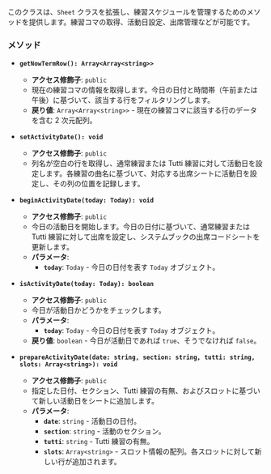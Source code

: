 

このクラスは、`Sheet` クラスを拡張し、練習スケジュールを管理するためのメソッドを提供します。練習コマの取得、活動日設定、出席管理などが可能です。

### メソッド

- **`getNowTermRow(): Array<Array<string>>`**
  - **アクセス修飾子**: `public`
  - 現在の練習コマの情報を取得します。今日の日付と時間帯（午前または午後）に基づいて、該当する行をフィルタリングします。
  - **戻り値**: `Array<Array<string>>` - 現在の練習コマに該当する行のデータを含む 2 次元配列。

- **`setActivityDate(): void`**
  - **アクセス修飾子**: `public`
  - 列名が空白の行を取得し、通常練習または Tutti 練習に対して活動日を設定します。各練習の曲名に基づいて、対応する出席シートに活動日を設定し、その列の位置を記録します。

- **`beginActivityDate(today: Today): void`**
  - **アクセス修飾子**: `public`
  - 今日の活動日を開始します。今日の日付に基づいて、通常練習または Tutti 練習に対して出席を設定し、システムブックの出席コードシートを更新します。
  - **パラメータ**:
    - **`today`**: `Today` - 今日の日付を表す `Today` オブジェクト。

- **`isActivityDate(today: Today): boolean`**
  - **アクセス修飾子**: `public`
  - 今日が活動日かどうかをチェックします。
  - **パラメータ**:
    - **`today`**: `Today` - 今日の日付を表す `Today` オブジェクト。
  - **戻り値**: `boolean` - 今日が活動日であれば `true`、そうでなければ `false`。

- **`prepareActivityDate(date: string, section: string, tutti: string, slots: Array<string>): void`**
  - **アクセス修飾子**: `public`
  - 指定した日付、セクション、Tutti 練習の有無、およびスロットに基づいて新しい活動日をシートに追加します。
  - **パラメータ**:
    - **`date`**: `string` - 活動日の日付。
    - **`section`**: `string` - 活動のセクション。
    - **`tutti`**: `string` - Tutti 練習の有無。
    - **`slots`**: `Array<string>` - スロット情報の配列。各スロットに対して新しい行が追加されます。